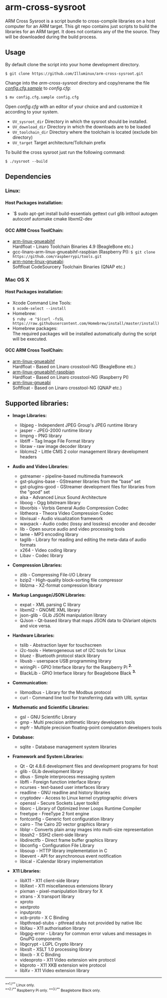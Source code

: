 # arm-cross-sysroot

ARM Cross Sysroot is a script bundle to cross-compile libraries on a host computer for an ARM target. This git repo contains just scripts to build the libraries for an ARM target. It does not contains any of the the source. They will be downloaded during the build process.

## Usage

By default clone the script into your home development directory.

`$ git clone https://github.com/Illuminux/arm-cross-sysroot.git`

Change into the *arm-cross-sysroot* directory and copy/rename the file *[config.cfg.sample](config.cfg.sample)* to *config.cfg*:

`$ mv config.cfg.sample config.cfg`

Open *config.cfg* with an editor of your choice and and customize it according to your system.

- `UV_sysroot_dir` Directory in which the sysroot should be installed.
- `UV_download_dir` Directory in which the downloads are to be loaded
- `UV_toolchain_dir` Directory where the toolchain is located (exclude bin directory)
- `UV_target` Target architecture/Tollchain prefix  

To build the cross sysroot just run the following command:

`$ ./sysroot --build`

## Dependencies

### Linux:

#### Host Packages installation:

- `$ sudo apt-get install build-essentials gettext curl glib intltool autogen autoconf automake cmake libxml2-dev

#### GCC ARM Cross ToolChain:

- [arm-linux-gnueabihf](http://releases.linaro.org/14.07/components/toolchain/binaries/gcc-linaro-arm-linux-gnueabihf-4.9-2014.07_linux.tar.bz2)<br>Hardfloat - Linaro Toolchain Binaries 4.9 (BeagleBone etc.)
- gcc-linaro-arm-linux-gnueabihf-raspbian (Raspberry PI): `$ git clone https://github.com/raspberrypi/tools.git`
- [arm-none-linux-gnueabi](https://sourcery.mentor.com/GNUToolchain/package12813/public/arm-none-linux-gnueabi/arm-2014.05-29-arm-none-linux-gnueabi-i686-pc-linux-gnu.tar.bz2):<br>Softfloat CodeSourcery Toolchain Binaries (QNAP etc.)
	
### Mac OS X

#### Host Packages installation:

- Xcode Command Line Tools:<br>
`$ xcode-select --install`
- Homebrew:<br>
`$ ruby -e "$(curl -fsSL https://raw.githubusercontent.com/Homebrew/install/master/install)`
- Homebrew packages:<br>The required packages will be installed automatically during the script will be executed.

#### GCC ARM Cross ToolChain:

- [arm-linux-gnueabihf](http://www.welzels.de/blog/download/gcc-linaro-arm-linux-gnueabihf-2014.05_mac.zip)<br>Hardfloat - Based on Linaro crosstool-NG (BeagleBone etc.)
- [arm-linux-gnueabihf-raspbian](http://www.welzels.de/blog/download/gcc-linaro-arm-linux-gnueabihf-raspbian-2014.05_mac.zip)<br> Hardfloat - Based on Linaro crosstool-NG (Raspberry PI)
- [arm-linux-gnueabi](http://www.welzels.de/blog/download/linaro-arm-linux-gnueabi-1.13.1-4.8-2014.04-mac.zip)<br>Softfloat - Based on Linaro crosstool-NG (QNAP etc.)

## Supported libraries:

- **Image Libraries:**
	- libjpeg - Independent JPEG Group's JPEG runtime library 
	- jasper - JPEG-2000 runtime library
	- limpng - PNG library
	- libtiff - Tag Image File Format library
	- libraw - raw image decoder library
	- liblcms2 - Little CMS 2 color management library development headers

- **Audio and Video Libraries:**
	- gstreamer - pipeline-based multimedia framework 
	- gst-plugins-base - GStreamer libraries from the "base" set 
	- gst-plugins-good - GStreamer development files for libraries from the "good" set 
	- alsa - Advanced Linux Sound Architecture
	- liboog - Ogg bitstream library
	- libvorbis - Vorbis General Audio Compression Codec 
	- libtheora - Theora Video Compression Codec
	- libvisual - Audio visualization framework
	- wavpack - Audio codec (lossy and lossless) encoder and decoder 
	- lib - Open source audio and video processing tools
	- lame - MP3 encoding library
	- taglib - Library for reading and editing the meta-data of audio formats
	- x264 - Video coding library
	- Libav - Codec library

- **Compression Libraries:**
	- zlib - Compressing File-I/O Library
	- bzip2 - High-quality block-sorting file compressor
	- liblzma - XZ-format compression library

- **Markup Language/JSON Libraries:**
	- expat - XML parsing C library
	- libxml2 - GNOME XML library
	- json-glib - GLib JSON manipulation library
	- QJson - Qt-based library that maps JSON data to QVariant objects and vice versa.

- **Hardware Libraries:**
	- tslib - Abstraction layer for touchscreen
	- i2c-tools - Heterogeneous set of I2C tools for Linux
	- bluez - Bluetooth protocol stack library
	- libusb - userspace USB programming library
	- wiringPi - GPIO Interface library for the Raspberry Pi <sup>**2.**</sup>
	- BlackLib - GPIO Interface library for Beaglebone Black <sup>**3.**</sup> 

- **Communication:**
	- libmodbus - Library for the Modbus protocol
	- curl - Command line tool for transferring data with URL syntax

- **Mathematic and Scientific Libraries:**
	- gsl - GNU Scientific Library
	- gmp - Multi precision arithmetic library developers tools
	- mpfr - Multiple precision floating-point computation developers tools

- **Database:**
	- sqlite - Database management system libraries

- **Framework and System Libraries:**
	- Qt - Qt 4.8.6 development files and development programs for host
	- glib - GLib development library
	- dbus - Simple interprocess messaging system
	- libffi - Foreign function interface library
	- ncurses - text-based user interfaces library
	- readline - GNU readline and history libraries
	- cryptodev - Access to Linux kernel cryptographic drivers
	- openssl - Secure Sockets Layer toolkit
	- liborc - Library of Optimized Inner Loops Runtime Compiler
	- freetype - FreeType 2 font engine
	- fontconfig - Generic font configuration library 
	- cairo - The Cairo 2D vector graphics library
	- liblqr - Converts plain array images into multi-size representation
	- libssh2 - SSH2 client-side library
	- libdirectfb - Direct frame buffer graphics library
	- libconfig - Configuration File Library
	- libsoup - HTTP library implementation in C
	- libevent - API for asynchronous event notification
	- libical - iCalendar library implementation

- **X11 Libraries:**
	- libX11 - X11 client-side library
	- libXext - X11 miscellaneous extensions library
	- pixman - pixel-manipulation library for X
	- xtrans - X transport library
	- xproto
	- xextproto
	- inputproto 
	- xcb-proto - X C Binding
	- libpthread-stubs - pthread stubs not provided by native libc
	- libXau - X11 authorisation library
	- libgpg-error - Library for common error values and messages in GnuPG components
	- libgcrypt - LGPL Crypto library
	- libxslt - XSLT 1.0 processing library
	- libxcb - X C Binding
	- videoproto - X11 Video extension wire protocol
	- kbproto - X11 XKB extension wire protocol
	- libXv - X11 Video extension library

<hr>
<small>
<sup>**1.)**</sup> Linux only.<br>
<sup>**2.)**</sup> Raspberry Pi only.
<sup>**3.)**</sup> Beaglebone Black only.
</small>

